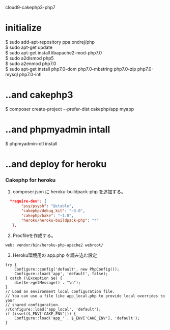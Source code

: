 cloud9-cakephp3-php7

# initialize

$ sudo add-apt-repository ppa:ondrej/php  
$ sudo apt-get update  
$ sudo apt-get install libapache2-mod-php7.0  
$ sudo a2dismod php5  
$ sudo a2enmod php7.0  
$ sudo apt-get install php7.0-dom php7.0-mbstring php7.0-zip php7.0-mysql php7.0-intl

# ..and cakephp3  

$ composer create-project --prefer-dist cakephp/app myapp  

# ..and phpmyadmin intall

$ phpmyadmin-ctl install

# ..and deploy for heroku

### Cakephp for heroku
1. composer.json に heroku-buildpack-php を追加する。
```json:composer.json
  "require-dev": {
       "psy/psysh": "@stable",
       "cakephp/debug_kit": "~3.0",
       "cakephp/bake": "~1.0",
       "heroku/heroku-buildpack-php": "*"
   },
```

2. Procfileを作成する。
```Procfile
web: vendor/bin/heroku-php-apache2 webroot/
```

3. Heroku環境用の app.php を読み込む設定
```php:bootstrap.php
try {
    Configure::config('default', new PhpConfig());
    Configure::load('app', 'default', false);
} catch (\Exception $e) {
    die($e->getMessage() . "\n");
}
// Load an environment local configuration file.
// You can use a file like app_local.php to provide local overrides to your
// shared configuration.
//Configure::load('app_local', 'default');
if (isset($_ENV['CAKE_ENV'])) {
    Configure::load('app_' . $_ENV['CAKE_ENV'], 'default');
}
```
